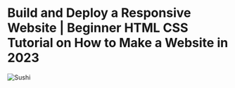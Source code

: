 # Build and Deploy a Responsive Website | Beginner HTML CSS Tutorial on How to Make a Website in 2023
![Sushi](https://i.ibb.co/dBxww2c/Sushi.png)


